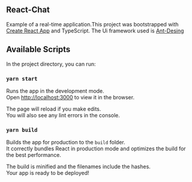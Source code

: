 ## React-Chat
Example of a real-time application.This project was bootstrapped with [Create React App](https://github.com/facebook/create-react-app) and TypeScript.
The Ui framework used is [Ant-Desing ](https://ant.design/)

## Available Scripts
   
In the project directory, you can run:

### `yarn start`

Runs the app in the development mode.<br />
Open [http://localhost:3000](http://localhost:3000) to view it in the browser.

The page will reload if you make edits.<br />
You will also see any lint errors in the console.

### `yarn build`

Builds the app for production to the `build` folder.<br />
It correctly bundles React in production mode and optimizes the build for the best performance.

The build is minified and the filenames include the hashes.<br />
Your app is ready to be deployed!

